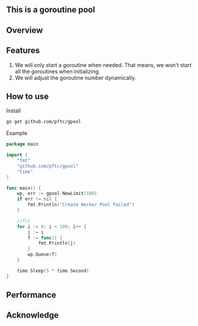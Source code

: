 ## This is a goroutine pool

## Overview

## Features
1. We will only start a goroutine when needed. That means, we won't start all the goroutines when initializing.
2. We will adjust the goroutine number dynamically.

## How to use
Install
```bash
go get github.com/pftc/gpool
```
Example
```go
package main

import (
    "fmt"
    "github.com/pftc/gpool"
    "time"
)

func main() {
    wp, err := gpool.NewLimit(100)
    if err != nil {
        fmt.Println("Create Worker Pool Failed")
    }

    //f()
    for i := 0; i < 100; i++ {
        j := i
        f := func() {
            fmt.Println(j)
        }
        wp.Queue(f)
    }

    time.Sleep(5 * time.Second)
}
```
## Performance

## Acknowledge